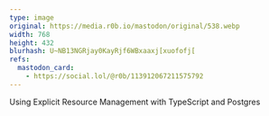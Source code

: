 ```yaml
---
type: image
original: https://media.r0b.io/mastodon/original/538.webp
width: 768
height: 432
blurhash: U~NB13NGRjay0KayRjf6WBxaaxj[xuofofj[
refs:
  mastodon_card:
    - https://social.lol/@r0b/113912067211575792
---
```


Using Explicit Resource Management with TypeScript and Postgres
